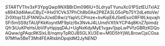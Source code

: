 $START$VThv3xP3YpgQwp9NXBBrDm096lU+5LdryaTYunuXc01PSztEU7xlA2s8943d4lAeuCByZ+IHx01CVk37PhCh8b0Ae2P8ZA3LG5oPb75Y2dLettoVe/Zr0Xtqs12JFfANQvJUxdD8w/zYapVLCPmze+bvKqiE6JSetEsoO8FWLkqvajhSFi5mSS9zTAUjFKkKoyntMF9pIz/6x3NvkJ4LUmdVXf/kYCP4q8KnZ7pimdzQfr3iUuKPeHsUbVIFyHpjqqDAJ+UgNxKdyMyE1vgav1jspLwPVfzGBRzKDQoAQww/gPAqcRKSlxL8/nqmyTpROJB5GLXU3Ew+M0D5hYjWLBrowCjsCGsa97Mfiw5BeT3Mt4FEARlsbhDpqIdM2JyN$END$